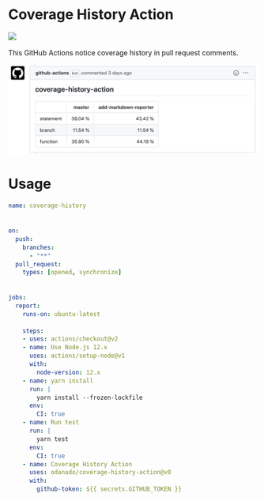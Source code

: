 # Coverage History Action

![](https://github.com/odanado/coverage-history-action/workflows/CI/badge.svg)

This GitHub Actions notice coverage history in pull request comments.

![](./images/sample.png)


# Usage
```yaml
name: coverage-history


on:
  push:
    branches:
      - "**"
  pull_request:
    types: [opened, synchronize]


jobs:
  report:
    runs-on: ubuntu-latest

    steps:
    - uses: actions/checkout@v2
    - name: Use Node.js 12.x
      uses: actions/setup-node@v1
      with:
        node-version: 12.x
    - name: yarn install
      run: |
        yarn install --frozen-lockfile
      env:
        CI: true
    - name: Run test
      run: |
        yarn test
      env:
        CI: true
    - name: Coverage History Action
      uses: odanado/coverage-history-action@v0
      with:
        github-token: ${{ secrets.GITHUB_TOKEN }}
```